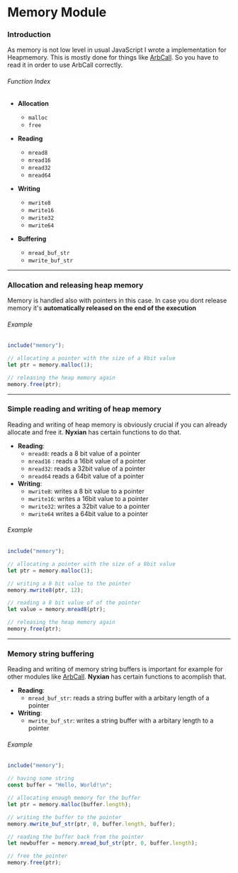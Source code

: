 # Memory Module

### Introduction

As memory is not low level in usual JavaScript I wrote a implementation for Heapmemory. This is mostly done for things like [ArbCall](ArbCall.md). So you have to read it in order to use ArbCall correctly.



###### Function Index

- **Allocation**
  - `malloc`
  - `free`

- **Reading**
  - `mread8`
  - `mread16`
  - `mread32`
  - `mread64`
- **Writing**
  - `mwrite8`
  - `mwrite16`
  - `mwrite32`
  - `mwrite64`

- **Buffering**
  - `mread_buf_str`
  - `mwrite_buf_str`




***

### Allocation and releasing heap memory

Memory is handled also with pointers in this case. In case you dont release memory it's **automatically released on the end of the execution**

###### Example

```js
include("memory");

// allocating a pointer with the size of a 8bit value
let ptr = memory.malloc(1);

// releasing the heap memory again
memory.free(ptr);
```

***

### Simple reading and writing of heap memory

Reading and writing of heap memory is obviously crucial if you can already allocate and free it. **Nyxian** has certain functions to do that.

- **Reading**:
  - `mread8`: reads a 8 bit value of a pointer
  - `mread16` : reads a 16bit value of a pointer
  - `mread32`: reads a 32bit value of a pointer
  - `mread64` reads a 64bit value of a pointer
- **Writing**:
  - `mwrite8`: writes a 8 bit value to a pointer
  - `mwrite16`: writes a 16bit value to a pointer
  - `mwrite32`: writes a 32bit value to a pointer
  - `mwrite64` writes a 64bit value to a pointer

###### Example

```js
include("memory");

// allocating a pointer with the size of a 8bit value
let ptr = memory.malloc(1);

// writing a 8 bit value to the pointer
memory.mwrite8(ptr, 12);

// reading a 8 bit value of of the pointer
let value = memory.mread8(ptr);

// releasing the heap memory again
memory.free(ptr);
```

***

### Memory string buffering

Reading and writing of memory string buffers is important for example for other modules like [ArbCall](ArbCall.md). **Nyxian** has certain functions to acomplish that.

- **Reading**:
  - `mread_buf_str`: reads a string buffer with a arbitary length of a pointer
- **Writing**:
  - `mwrite_buf_str`: writes a string buffer with a arbitary length to a pointer

###### Example

```js
include("memory");

// having some string
const buffer = "Hello, World!\n";

// allocating enough memory for the buffer
let ptr = memory.malloc(buffer.length);

// writing the buffer to the pointer
memory.mwrite_buf_str(ptr, 0, buffer.length, buffer);

// reading the buffer back from the pointer
let newbuffer = memory.mread_buf_str(ptr, 0, buffer.length);

// free the pointer
memory.free(ptr);
```


